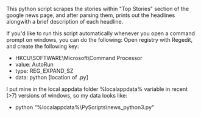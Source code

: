 This python script scrapes the stories within "Top Stories" section of the google news page, and after parsing them, prints out the headlines alongwith a brief description of each headline.

If you'd like to run this script automatically whenever you open a command prompt on windows, you can do the following:
Open registry with Regedit, and create the following key:

* HKCU\SOFTWARE\Microsoft\Command Processor
* value: AutoRun
* type: REG_EXPAND_SZ
* data: python [location of .py]

I put mine in the local appdata folder %localappdata% variable in recent (>7) versions of windows, so my data looks like:
* python "%localappdata%\PyScripts\news_python3.py"
